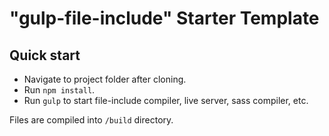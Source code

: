 # "gulp-file-include" Starter Template

## Quick start

* Navigate to project folder after cloning.
* Run `npm install`.
* Run `gulp` to start file-include compiler, live server, sass compiler, etc.

Files are compiled into `/build` directory.